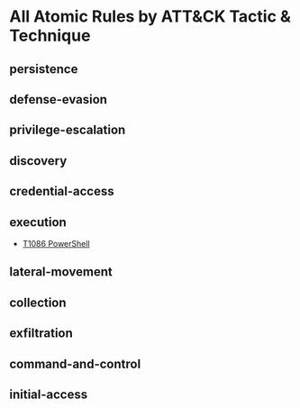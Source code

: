 # All Atomic Rules by ATT&CK Tactic & Technique
## persistence

## defense-evasion

## privilege-escalation

## discovery

## credential-access

## execution

- [T1086 PowerShell](./T1086/T1086.md)

## lateral-movement

## collection

## exfiltration

## command-and-control

## initial-access
